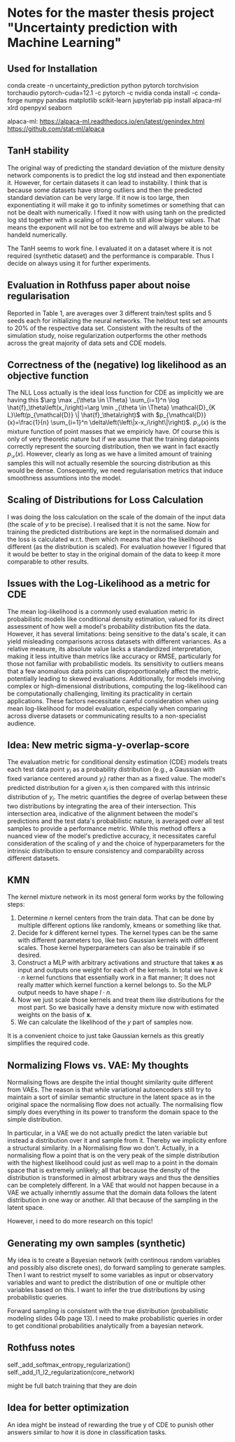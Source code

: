 # Notes for the master thesis project "Uncertainty prediction with Machine Learning"

## Used for Installation

conda create -n uncertainty_prediction python pytorch torchvision torchaudio pytorch-cuda=12.1 -c pytorch -c nvidia
conda install -c conda-forge numpy pandas matplotlib scikit-learn jupyterlab
pip install alpaca-ml xlrd openpyxl seaborn

alpaca-ml: <https://alpaca-ml.readthedocs.io/en/latest/genindex.html> <https://github.com/stat-ml/alpaca>

## TanH stability

The original way of predicting the standard deviation of the mixture density network components is to predict the log std instead and then exponentiate it. However, for certain datasets it can lead to instability. I think that is because some datasets have strong outliers and then the predicted standard deviation can be very large. If it now is too large, then exponentiating it will make it go to infinity sometimes or something that can not be dealt with numerically. I fixed it now with using tanh on the predicted log std together with a scaling of the tanh to still allow bigger values. That means the exponent will not be too extreme and will always be able to be handeld numerically.

The TanH seems to work fine. I evaluated it on a dataset where it is not required (synthetic dataset) and the performance is comparable. Thus I decide on always using it for further experiments.

## Evaluation in Rothfuss paper about noise regularisation

Reported in Table 1, are averages over 3 different train/test splits and 5 seeds each for initializing the neural networks. The heldout test set amounts to 20% of the respective data set. Consistent with the results of the simulation study, noise regularization outperforms the other methods across the great majority of data sets and CDE models.

## Correctness of the (negative) log likelihood as an objective function

The NLL Loss actually is the ideal loss function for CDE as implicitly we are having this $\arg \max _{\theta \in \Theta} \sum_{i=1}^n \log \hat{f}_\theta\left(x_i\right)=\arg \min _{\theta \in \Theta} \mathcal{D}_{K L}\left(p_{\mathcal{D}} \| \hat{f}_\theta\right)$ with $p_{\mathcal{D}}(x)=\frac{1}{n} \sum_{i=1}^n \delta\left(\left\|x-x_i\right\|\right)$. $p_{\mathcal{D}}(x)$ is the mixture function of point masses that we empiricly have. Of course this is only of very theoretic nature but if we assume that the training datapoints correctly represent the sourcing distribution, then we want in fact exactly $p_{\mathcal{D}}(x)$. However, clearly as long as we have a limited amount of training samples this will not actually resemble the sourcing distribution as this would be dense. Consequently, we need regularisation metrics that induce smoothness assumtions into the model.

## Scaling of Distributions for Loss Calculation

I was doing the loss calculation on the scale of the domain of the input data (the scale of $y$ to be precise). I realised that it is not the same. Now for training the predicted distributions are kept in the normalised domain and the loss is calculated w.r.t. them which means that also the likelihood is different (as the distribution is scaled). For evaluation however I figured that it would be better to stay in the original domain of the data to keep it more comparable to other results.

## Issues with the Log-Likelihood as a metric for CDE

The mean log-likelihood is a commonly used evaluation metric in probabilistic models like conditional density estimation, valued for its direct assessment of how well a model's probability distribution fits the data. However, it has several limitations: being sensitive to the data's scale, it can yield misleading comparisons across datasets with different variances. As a relative measure, its absolute value lacks a standardized interpretation, making it less intuitive than metrics like accuracy or RMSE, particularly for those not familiar with probabilistic models. Its sensitivity to outliers means that a few anomalous data points can disproportionately affect the metric, potentially leading to skewed evaluations. Additionally, for models involving complex or high-dimensional distributions, computing the log-likelihood can be computationally challenging, limiting its practicality in certain applications. These factors necessitate careful consideration when using mean log-likelihood for model evaluation, especially when comparing across diverse datasets or communicating results to a non-specialist audience.

## Idea: New metric sigma-y-overlap-score

The evaluation metric for conditional density estimation (CDE) models treats each test data point $y_i$ as a probability distribution (e.g., a Gaussian with fixed variance centered around $y_i$) rather than as a fixed value. The model's predicted distribution for a given $x_i$ is then compared with this intrinsic distribution of $y_i$. The metric quantifies the degree of overlap between these two distributions by integrating the area of their intersection. This intersection area, indicative of the alignment between the model's predictions and the test data's probabilistic nature, is averaged over all test samples to provide a performance metric. While this method offers a nuanced view of the model's predictive accuracy, it necessitates careful consideration of the scaling of $y$ and the choice of hyperparameters for the intrinsic distribution to ensure consistency and comparability across different datasets.

## KMN

The kernel mixture network in its most general form works by the following steps:

1. Determine $n$ kernel centers from the train data. That can be done by multiple different options like randomly, kmeans or something like that.
2. Decide for $k$ different kernel types. The kernel types can be the same with different parameters too, like two Gaussian kernels with different scales. Those kernel hyperparameters can also be trainable if so desired.
3. Construct a MLP with arbitrary activations and structure that takes $\mathbf{x}$ as input and outputs one weight for each of the kernels. In total we have $k \cdot n$ kernel functions that essentially work in a flat manner; It does not really matter which kernel function a kernel belongs to. So the MLP output needs to have shape $l \cdot n$.
4. Now we just scale those kernels and treat them like distributions for the most part. So we basically have a density mixture now with estimated weights on the basis of $\mathbf{x}$.
5. We can calculate the likelihood of the $y$ part of samples now.

It is a convenient choice to just take Gaussian kernels as this greatly simplifies the required code.

## Normalizing Flows vs. VAE: My thoughts

Normalising flows are despite the intial thought similarity quite different from VAEs. The reason is that while variational autoencoders still try to maintain a sort of similar semantic structure in the latent space as in the original space the normalising flow does not actually. The normalising flow simply does everything in its power to transform the domain space to the simple distribution.

In particular, in a VAE we do not actually predict the laten variable but instead a distribution over it and sample from it. Thereby we implicity enfore a structural similarity. In a Normalising flow wo don't. Actually, in a normalising flow a point that is on the very peak of the simple distribution with the highest likelihood could just as well map to a point in the domain space that is extremely unlikely; all that because the density of the distribution is transformed in almost arbitrary ways and thus the densities can be completely different. In a VAE that would not happen because in a VAE we actually inherntly assume that the domain data follows the latent distribution in one way or another. All that because of the sampling in the latent space.

However, i need to do more research on this topic!

## Generating my own samples (synthetic)

My idea is to create a Bayesian network (with continous random variables and possibly also discrete ones), do forward sampling to generate samples. Then I want to restrict myself to some variables as input or observatory variables and want to predict the distribution of one or multiple other variables based on this. I want to infer the true distributions by using probabilistic queries.

Forward sampling is consistent with the true distribution (probabilistic modeling slides 04b page 13). I need to make probabilistic queries in order to get conditional probabilities analytically from a bayesian network.

## Rothfuss notes

self._add_softmax_entropy_regularization()
self._add_l1_l2_regularization(core_network)

might be full batch training that they are doin

## Idea for better optimization

An idea might be instead of rewarding the true y of CDE to punish other answers similar to how it is done in classification tasks.
